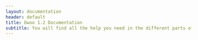 ```yaml
---
layout: documentation
header: default
title: Dwoo 1.2 Documentation
subtitle: You will find all the help you need in the different parts of this documentation
---
```


